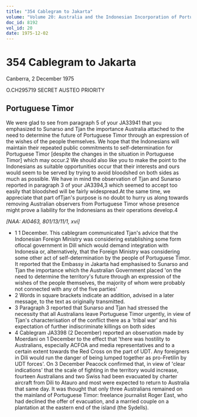 ```yaml
---
title: "354 Cablegram to Jakarta"
volume: "Volume 20: Australia and the Indonesian Incorporation of Portuguese Timor, 1974-1976"
doc_id: 8192
vol_id: 20
date: 1975-12-02
---
```


# 354 Cablegram to Jakarta

Canberra, 2 December 1975

O.CH295719 SECRET AUSTEO PRIORITY

## Portuguese Timor

We were glad to see from paragraph 5 of your JA33941 that you emphasized to Sunarso and Tjan the importance Australia attached to the need to determine the future of Portuguese Timor through an expression of the wishes of the people themselves. We hope that the Indonesians will maintain their repeated public commitments to self-determination for Portuguese Timor [despite the changes in the situation in Portuguese Timor] which may occur.2 We should also like you to make the point to the Indonesians as suitable opportunities occur that their interests and ours would seem to be served by trying to avoid bloodshed on both sides as much as possible. We have in mind the observation of Tjan and Sunarso reported in paragraph 3 of your JA3394,3 which seemed to accept too easily that bloodshed will be fairly widespread.At the same time, we appreciate that part ofTjan's purpose is no doubt to hurry us along towards removing Australian observers from Portuguese Timor whose presence might prove a liability for the Indonesians as their operations develop.4

_[NAA: Al0463, 801/13/11/1, xvi]_

  * 1 1 December. This cablegram communicated Tjan's advice that the Indonesian Foreign Ministry was considering establishing some form oflocal government in Dill which would demand integration with Indonesia or, alternatively, that the Foreign Ministry was considering some other act of self-determination by the people of Portuguese Timor. It reported that the Embassy in Jakarta had emphasised to Sunarso and Tjan the importance which the Australian Government placed 'on the need to determine the territory's future through an expression of the wishes of the people themselves, the majority of whom were probably not connected with any of the five parties'
  * 2 Words in square brackets indicate an addition, advised in a later message, to the text as originally transmitted.
  * 3 Paragraph 3 reported that Sunarso and Tjan had stressed the necessity that all Australians leave Portuguese Timor urgently, in view of Tjan's characterisation of the conflict there as a 'tribal war' and his expectation of further indiscriminate killings on both sides
  * 4 Cablegram JA3398 (2 December) reported an observation made by Moerdani on 1 December to the effect that 'there was hostility to Australians, especially ACFOA and media representatives and to a certain extent towards the Red Cross on the part of UDT. Any foreigners in Dili would run the danger of being lumped together as pro­-Fretilin by UDT forces'. On 3 December Peacock confirmed that, in view of 'clear indications' that the scale of fighting in the territory would increase, fourteen Australians and two Swiss had been evacuated by charter aircraft from Dili to Atauro and most were expected to return to Australia that same day. It was thought that only three Australians remained on the mainland of Portuguese Timor: freelance journalist Roger East, who had declined the offer of evacuation, and a married couple on a plantation at the eastern end of the island (the Sydells).


